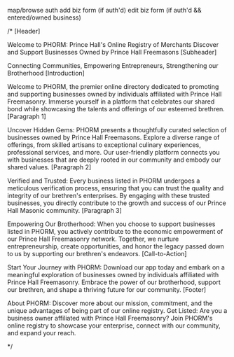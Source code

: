 map/browse
auth
add biz form (if auth'd)
edit biz form (if auth'd && entered/owned business)


/*
[Header]

Welcome to PHORM: Prince Hall's Online Registry of Merchants
Discover and Support Businesses Owned by Prince Hall Freemasons
[Subheader]

Connecting Communities, Empowering Entrepreneurs, Strengthening our Brotherhood
[Introduction]

Welcome to PHORM, the premier online directory dedicated to promoting and supporting businesses owned by individuals affiliated with Prince Hall Freemasonry. Immerse yourself in a platform that celebrates our shared bond while showcasing the talents and offerings of our esteemed brethren.
[Paragraph 1]

Uncover Hidden Gems: PHORM presents a thoughtfully curated selection of businesses owned by Prince Hall Freemasons. Explore a diverse range of offerings, from skilled artisans to exceptional culinary experiences, professional services, and more. Our user-friendly platform connects you with businesses that are deeply rooted in our community and embody our shared values.
[Paragraph 2]

Verified and Trusted: Every business listed in PHORM undergoes a meticulous verification process, ensuring that you can trust the quality and integrity of our brethren's enterprises. By engaging with these trusted businesses, you directly contribute to the growth and success of our Prince Hall Masonic community.
[Paragraph 3]

Empowering Our Brotherhood: When you choose to support businesses listed in PHORM, you actively contribute to the economic empowerment of our Prince Hall Freemasonry network. Together, we nurture entrepreneurship, create opportunities, and honor the legacy passed down to us by supporting our brethren's endeavors.
[Call-to-Action]

Start Your Journey with PHORM: Download our app today and embark on a meaningful exploration of businesses owned by individuals affiliated with Prince Hall Freemasonry. Embrace the power of our brotherhood, support our brethren, and shape a thriving future for our community.
[Footer]

About PHORM: Discover more about our mission, commitment, and the unique advantages of being part of our online registry.
Get Listed: Are you a business owner affiliated with Prince Hall Freemasonry? Join PHORM's online registry to showcase your enterprise, connect with our community, and expand your reach.


*/